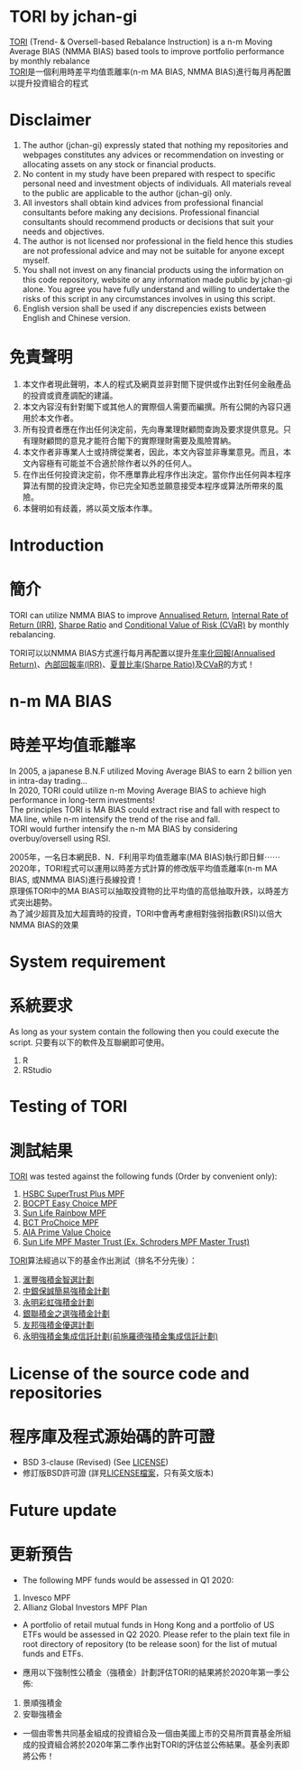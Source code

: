 # TORI by jchan-gi
 [TORI](https://jchan-gi.github.io/TORI/) (Trend- & Oversell-based Rebalance Instruction) is a n-m Moving Average BIAS (NMMA BIAS) based tools to improve portfolio performance by monthly rebalance    
 [TORI](https://jchan-gi.github.io/TORI/)是一個利用時差平均值乖離率(n-m MA BIAS, NMMA BIAS)進行每月再配置以提升投資組合的程式    


# Disclaimer    
1. The author (jchan-gi) expressly stated that nothing my repositories and webpages
constitutes any advices or recommendation on investing or allocating assets on any
stock or financial products.    
2. No content in my study have been prepared with respect to specific personal need
and investment objects of individuals. All materials reveal to the public are applicable
to the author (jchan-gi) only.
3. All investors shall obtain kind advices from professional financial consultants before
making any decisions. Professional financial consultants should recommend products 
or decisions that suit your needs and objectives.    
4. The author is not licensed nor professional in the field hence this studies are not 
professional advice and may not be suitable for anyone except myself.  
5. You shall not invest on any financial products using the information on this code repository, website or any information made public by jchan-gi alone. You agree you have fully understand and willing to undertake the risks of this script in any circumstances involves in using this script.    
6. English version shall be used if any discrepencies exists between English and Chinese version.     
# 免責聲明    
1. 本文作者現此聲明，本人的程式及網頁並非對閤下提供或作出對任何金融產品的投資或資產調配的建議。  
2. 本文內容沒有針對閣下或其他人的實際個人需要而編撰。所有公開的內容只適用於本文作者。   
3. 所有投資者應在作出任何決定前，先向專業理財顧問查詢及要求提供意見。只有理財顧問的意見才能符合閣下的實際理財需要及風險胃納。   
4. 本文作者非專業人士或持牌從業者，因此，本文內容並非專業意見。而且，本文內容極有可能並不合適於除作者以外的任何人。
5. 在作出任何投資決定前，你不應單靠此程序作出決定。當你作出任何與本程序算法有關的投資決定時，你已完全知悉並願意接受本程序或算法所帶來的風險。    
6. 本聲明如有歧義，將以英文版本作準。    


# Introduction     
# 簡介     

TORI can utilize NMMA BIAS to improve [Annualised Return](https://www.investopedia.com/terms/a/annualized-rate.asp), [Internal Rate of Return (IRR)](https://www.investopedia.com/terms/i/irr.asp), [Sharpe Ratio](https://www.investopedia.com/terms/s/sharperatio.asp) and [Conditional Value of Risk (CVaR)](https://en.wikipedia.org/wiki/Expected_shortfall) by monthly rebalancing.    

TORI可以以NMMA BIAS方式進行每月再配置以提升[年率化回報(Annualised Return)](https://www.investopedia.com/terms/a/annualized-rate.asp)、[內部回報率(IRR)](https://www.investopedia.com/terms/i/irr.asp)、[夏普比率(Sharpe Ratio)](https://www.investopedia.com/terms/s/sharperatio.asp)及[CVaR](https://en.wikipedia.org/wiki/Expected_shortfall)的方式！    

# n-m MA BIAS    
# 時差平均值乖離率    
In 2005, a japanese B.N.F utilized Moving Average BIAS to earn 2 billion yen in intra-day trading...    
In 2020, TORI could utilize n-m Moving Average BIAS to achieve high performance in long-term investments!    
The principles TORI is MA BIAS could extract rise and fall with respect to MA line, while n-m intensify the trend of the rise and fall.     
TORI would further intensify the n-m MA BIAS by considering overbuy/oversell using RSI.    

2005年，一名日本網民B．N．F利用平均值乖離率(MA BIAS)執行即日鮮⋯⋯    
2020年，TORI程式可以運用以時差方式計算的修改版平均值乖離率(n-m MA BIAS, 或NMMA BIAS)進行長線投資！    
原理係TORI中的MA BIAS可以抽取投資物的比平均值的高低抽取升跌，以時差方式突出趨勢。    
為了減少超買及加大超賣時的投資，TORI中會再考慮相對強弱指數(RSI)以倍大NMMA BIAS的效果    

# System requirement     
# 系統要求     
As long as your system contain the following then you could execute the script.
只要有以下的軟件及互聯網即可使用。    
1. R    
2. RStudio    


# Testing of TORI     
# 測試結果      
[TORI](https://jchan-gi.github.io/TORI/) was tested against the following funds (Order by convenient only):   
1. [HSBC SuperTrust Plus MPF](https://jchan-gi.github.io/TORI/Results/TORI_MPF_HSBC_v1.pdf)   
2. [BOCPT Easy Choice MPF](https://jchan-gi.github.io/TORI/Results/TORI_MPF_BOCPT_v1.pdf)    
3. [Sun Life Rainbow MPF](https://jchan-gi.github.io/TORI/Results/TORI_MPF_SunLife_Rainbow_v1.pdf)    
4. [BCT ProChoice MPF](https://jchan-gi.github.io/TORI/Results/TORI_MPF_BCT_v1.pdf)      
5. [AIA Prime Value Choice](https://jchan-gi.github.io/TORI/Results/TORI_MPF_AIA_v1.pdf)    
6. [Sun Life MPF Master Trust (Ex. Schroders MPF Master Trust)](https://jchan-gi.github.io/TORI/Results/TORI_MPF_Schroders_v1.pdf)   

[TORI](https://jchan-gi.github.io/TORI/)算法經過以下的基金作出測試（排名不分先後）：   
1. [滙豐強積金智選計劃](https://jchan-gi.github.io/TORI/Results/TORI_MPF_HSBC_v1.pdf)   
2. [中銀保誠簡易強積金計劃](https://jchan-gi.github.io/TORI/Results/TORI_MPF_BOCPT_v1.pdf)   
3. [永明彩虹強積金計劃](https://jchan-gi.github.io/TORI/Results/TORI_MPF_SunLife_Rainbow_v1.pdf)    
4. [銀聯積金之選強積金計劃](https://jchan-gi.github.io/TORI/Results/TORI_MPF_BCT_v1.pdf)    
5. [友邦強積金優選計劃](https://jchan-gi.github.io/TORI/Results/TORI_MPF_AIA_v1.pdf)    
6. [永明強積金集成信託計劃(前施羅德強積金集成信託計劃)](https://jchan-gi.github.io/TORI/Results/TORI_MPF_Schroders_v1.pdf)        


# License of the source code and repositories
# 程序庫及程式源始碼的許可證
* BSD 3-clause (Revised) (See [LICENSE](https://github.com/jchan-gi/TORI/blob/master/LICENSE))
* 修訂版BSD許可證 (詳見[LICENSE檔案](https://github.com/jchan-gi/TORI/blob/master/LICENSE)，只有英文版本)

# Future update    
# 更新預告   
* The following MPF funds would be assessed in Q1 2020:    
1. Invesco MPF    
2. Allianz Global Investors MPF Plan    
* A portfolio of retail mutual funds in Hong Kong and a portfolio of US ETFs would be assessed in Q2 2020. Please refer to the plain text file in root directory of repository (to be release soon) for the list of mutual funds and ETFs.   

* 應用以下強制性公積金（強積金）計劃評估TORI的結果將於2020年第一季公佈:    
1. 景順強積金      
2. 安聯強積金    
* 一個由零售共同基金組成的投資組合及一個由美國上市的交易所買賣基金所組成的投資組合將於2020年第二季作出對TORI的評估並公佈結果。基金列表即將公佈！   
